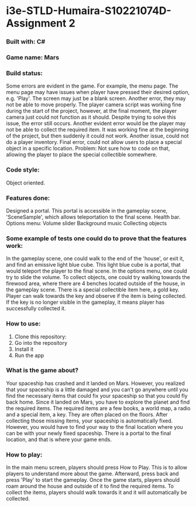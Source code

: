 # i3e-STLD-Humaira-S10221074D-Assignment 2
### Built with: C#
### Game name: Mars
### Build status: 
Some errors are evident in the game. For example, the menu page. The menu page may have issues when player have pressed their desired option, e.g. 'Play'. The screen may just be a blank screen. Another error, they may not be able to move properly. The player camera script was working fine during the start of the project, however, at the final moment, the player camera just could not function as it should. Despite trying to solve this issue, the error still occurs. Another evident error would be the player may not be able to collect the required item. It was working fine at the beginning of the project, but then suddenly it could not work. Another issue, could not do a player inventory. Final error, could not allow users to place a special object in a specific location. Problem: Not sure how to code on that, allowing the player to place the special collectible somewhere.
### Code style:
Object oriented.
### Features done:
Designed a portal. This portal is accessible in the gameplay scene, 'SceneSample', which allows teleportation to the final scene.
Health bar.
Options menu: Volume slider
Background music
Collecting objects
### Some example of tests one could do to prove that the features work:
In the gameplay scene, one could walk to the end of the 'house', or exit it, and find an emissive light blue cube. This light blue cube is a portal, that would teleport the player to the final scene.
In the options menu, one could try to slide the volume.
To collect objects, one could try walking towards the firewood area, where there are 4 benches located outside of the house, in the gameplay scene. There is a special collectible item here, a gold key. Player can walk towards the key and observe if the item is being collected. If the key is no longer visible in the gameplay, it means player has successfully collected it.
### How to use:
1. Clone this repository:
2. Go into the repository
3. Install it
4. Run the app
### What is the game about?
Your spaceship has crashed and it landed on Mars. However, you realized that your spaceship is a little damaged and you can't go anywhere until you find the necessary items that could fix your spaceship so that you could fly back home. Since it landed on Mars, you have to explore the planet and find the required items. The required items are a few books, a world map, a radio and a special item, a key. They are often placed on the floors. After collecting those missing items, your spaceship is automatically fixed. However, you would have to find your way to the final location where you can be with your newly fixed spaceship. There is a portal to the final location, and that is where your game ends.
### How to play:
In the main menu screen, players should press How to Play. This is to allow players to understand more about the game. Afterward, press back and press 'Play' to start the gameplay.
Once the game starts, players should roam around the house and outside of it to find the required items. To collect the items, players should walk towards it and it will automatically be collected.

